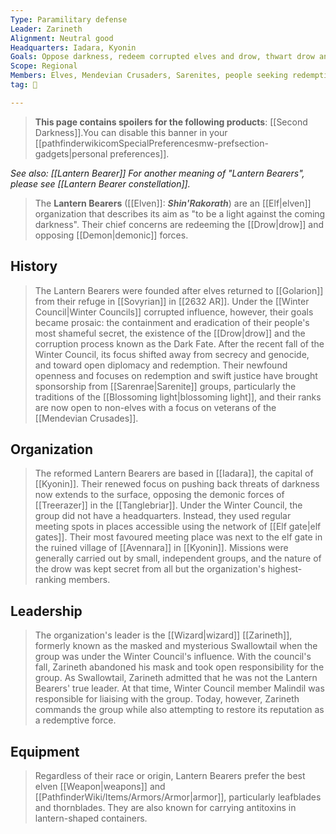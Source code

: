 ```yaml
---
Type: Paramilitary defense
Leader: Zarineth
Alignment: Neutral good
Headquarters: Iadara, Kyonin
Goals: Oppose darkness, redeem corrupted elves and drow, thwart drow and demon plots
Scope: Regional
Members: Elves, Mendevian Crusaders, Sarenites, people seeking redemption
tag: 👥

---
```


> **This page contains spoilers for the following products**: [[Second Darkness]].You can disable this banner in your [[pathfinderwikicomSpecialPreferencesmw-prefsection-gadgets|personal preferences]].


*See also: [[Lantern Bearer]]*
*For another meaning of "Lantern Bearers", please see [[Lantern Bearer constellation]].*
> The **Lantern Bearers** ([[Elven]]: ***Shin'Rakorath***) are an [[Elf|elven]] organization that describes its aim as "to be a light against the coming darkness". Their chief concerns are redeeming the [[Drow|drow]] and opposing [[Demon|demonic]] forces.



## History

> The Lantern Bearers were founded after elves returned to [[Golarion]] from their refuge in [[Sovyrian]] in [[2632 AR]].
> Under the [[Winter Council|Winter Councils]] corrupted influence, however, their goals became prosaic: the containment and eradication of their people's most shameful secret, the existence of the [[Drow|drow]] and the corruption process known as the Dark Fate. After the recent fall of the Winter Council, its focus shifted away from secrecy and genocide, and toward open diplomacy and redemption.
> Their newfound openness and focuses on redemption and swift justice have brought sponsorship from [[Sarenrae|Sarenite]] groups, particularly the traditions of the [[Blossoming light|blossoming light]], and their ranks are now open to non-elves with a focus on veterans of the [[Mendevian Crusades]].


## Organization

> The reformed Lantern Bearers are based in [[Iadara]], the capital of [[Kyonin]]. Their renewed focus on pushing back threats of darkness now extends to the surface, opposing the demonic forces of [[Treerazer]] in the [[Tanglebriar]].
> Under the Winter Council, the group did not have a headquarters. Instead, they used regular meeting spots in places accessible using the network of [[Elf gate|elf gates]]. Their most favoured meeting place was next to the elf gate in the ruined village of [[Avennara]] in [[Kyonin]]. Missions were generally carried out by small, independent groups, and the nature of the drow was kept secret from all but the organization's highest-ranking members.


## Leadership

> The organization's leader is the [[Wizard|wizard]] [[Zarineth]], formerly known as the masked and mysterious Swallowtail when the group was under the Winter Council's influence. With the council's fall, Zarineth abandoned his mask and took open responsibility for the group.
> As Swallowtail, Zarineth admitted that he was not the Lantern Bearers' true leader. At that time, Winter Council member Malindil was responsible for liaising with the group.
> Today, however, Zarineth commands the group while also attempting to restore its reputation as a redemptive force.


## Equipment

> Regardless of their race or origin, Lantern Bearers prefer the best elven [[Weapon|weapons]] and [[PathfinderWiki/Items/Armors/Armor|armor]], particularly leafblades and thornblades. They are also known for carrying antitoxins in lantern-shaped containers.







